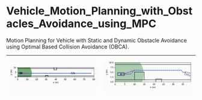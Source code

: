 # Vehicle_Motion_Planning_with_Obstacles_Avoidance_using_MPC
Motion Planning for Vehicle with Static and Dynamic Obstacle Avoidance using Optimal Based Collision Avoidance (OBCA).

|![](https://github.com/tg623623nana/Vehicle_Motion_Planning_with_Obstacles_Avoidance_using_MPC/blob/main/images/OBCA_demo1.gif?raw=true)|![demo](https://github.com/tg623623nana/Vehicle_Motion_Planning_with_Obstacles_Avoidance_using_MPC/blob/main/images/OBCA_demo2.gif?raw=true)|
|:-:|:-:|
